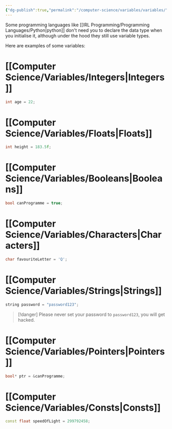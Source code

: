 ```yaml
---
{"dg-publish":true,"permalink":"/computer-science/variables/variables/","tags":["nooblet","unfinished"]}
---
```


Some programming languages like [[IRL Programming/Programming Languages/Python\|python]] don't need you to declare the data type when you initialise it, although under the hood they still use variable types.

Here are examples of some variables:
# [[Computer Science/Variables/Integers\|Integers]]

```cpp
int age = 22;
```
# [[Computer Science/Variables/Floats\|Floats]]

```cpp
int height = 183.5f;
```
# [[Computer Science/Variables/Booleans\|Booleans]]

```cpp
bool canProgramme = true;
```
# [[Computer Science/Variables/Characters\|Characters]]

```cpp
char favouriteLetter = 'Q';
```
# [[Computer Science/Variables/Strings\|Strings]]

```cpp
string password = "password123";
```

> [!danger]
> Please never set your password to `password123`, you will get hacked.
# [[Computer Science/Variables/Pointers\|Pointers]]

```cpp
bool* ptr = &canProgramme;
```
# [[Computer Science/Variables/Consts\|Consts]] 

```cpp
const float speedOfLight = 299792458;
```
